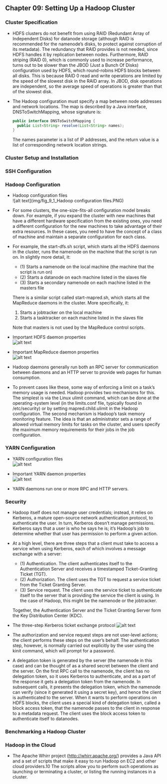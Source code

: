 ## Chapter 09: Setting Up a Hadoop Cluster

### Cluster Specification

- HDFS clusters do not benefit from using RAID (Redundant Array of Independent Disks) for datanode storage (although RAID is recommended for the namenode’s disks, to protect against corruption of its metadata). The redundancy that RAID provides is not needed, since HDFS handles it by replication between nodes. Furthermore, RAID striping (RAID 0), which is commonly used to increase performance, turns out to be slower than the JBOD (Just a Bunch Of Disks) configuration used by HDFS, which round-robins HDFS blocks between all disks. This is because RAID 0 read and write operations are limited by the speed of the slowest disk in the RAID array. In JBOD, disk operations are independent, so the average speed of operations is greater than that of the slowest disk.

- The Hadoop configuration must specify a map between node addresses and network locations. The map is described by a Java interface, DNSToSwitchMapping, whose signature is:
  ```java
  public interface DNSToSwitchMapping {
    public List<String> resolve(List<String> names);
  }
  ```
	The names parameter is a list of IP addresses, and the return value is a list of corresponding network location strings.

### Cluster Setup and Installation

### SSH Configuration

### Hadoop Configuration

- Hadoop configuration files  
![alt text](img/fig_9_1_Hadoop configuration files.PNG)  

- For some clusters, the one-size-fits-all configuration model breaks down. For example, if you expand the cluster with new machines that have a different hardware specification from the existing ones, you need a different configuration for the new machines to take advantage of their extra resources. In these cases, you need to have the concept of a class of machine and maintain a separate configuration for each class.

- For example, the start-dfs.sh script, which starts all the HDFS daemons in the cluster, runs the namenode on the machine that the script is run on. In slightly more detail, it:
	- (1) Starts a namenode on the local machine (the machine that the script is run on)
	- (2) Starts a datanode on each machine listed in the slaves file
	- (3) Starts a secondary namenode on each machine listed in the masters file

	There is a similar script called start-mapred.sh, which starts all the MapReduce daemons in the cluster. More specifically, it:
	1. Starts a jobtracker on the local machine
	2. Starts a tasktracker on each machine listed in the slaves file

	Note that masters is not used by the MapReduce control scripts.

- Important HDFS daemon properties  
![alt text](img/fig_9_2_Important_HDFS_daemon_properties.PNG)  

- Important MapReduce daemon properties  
![alt text](img/fig_9_3_Important_MapReduce_daemon_properties.PNG)  

- Hadoop daemons generally run both an RPC server for communication between daemons and an HTTP server to provide web pages for human consumption.

- To prevent cases like these, some way of enforcing a limit on a task’s memory usage is needed. Hadoop provides two mechanisms for this. The simplest is via the Linux ulimit command, which can be done at the operating-system level (in the limits.conf file, typically found in /etc/security) or by setting mapred.child.ulimit in the Hadoop configuration. The second mechanism is Hadoop’s task memory monitoring feature. The idea is that an administrator sets a range of allowed virtual memory limits for tasks on the cluster, and users specify the maximum memory requirements for their jobs in the job configuration.

### YARN Configuration

- YARN configuration files  
![alt text](img/fig_9_4_YARN_configuration_files.PNG)  

- Important YARN daemon properties  
![alt text](img/fig_9_5_Important_YARN_daemon_properties.PNG)  

- YARN daemons run one or more RPC and HTTP servers.

### Security

- Hadoop itself does not manage user credentials; instead, it relies on Kerberos, a mature open-source network authentication protocol, to authenticate the user. In turn, Kerberos doesn’t manage permissions. Kerberos says that a user is who he says he is; it’s Hadoop’s job to determine whether that user has permission to perform a given action.

- At a high level, there are three steps that a client must take to access a service when using Kerberos, each of which involves a message exchange with a server:
	- (1) Authentication. The client authenticates itself to the Authentication Server and receives a timestamped Ticket-Granting Ticket (TGT).
	- (2) Authorization. The client uses the TGT to request a service ticket from the Ticket Granting Server.
	- (3) Service request. The client uses the service ticket to authenticate itself to the server that is providing the service the client is using. In the case of Hadoop, this might be the namenode or the jobtracker.
	
	Together, the Authentication Server and the Ticket Granting Server form the Key Distribution Center (KDC).

- The three-step Kerberos ticket exchange protocol
![alt text](img/fig_9_6_The_three_step_Kerberos_ticket_exchange_protocol.PNG)  

- The authorization and service request steps are not user-level actions; the client performs these steps on the user’s behalf. The authentication step, however, is normally carried out explicitly by the user using the kinit command, which will prompt for a password.

- A delegation token is generated by the server (the namenode in this case) and can be thought of as a shared secret between the client and the server. On the first RPC call to the namenode, the client has no delegation token, so it uses Kerberos to authenticate, and as a part of the response it gets a delegation token from the namenode. In subsequent calls, it presents the delegation token, which the namenode can verify (since it generated it using a secret key), and hence the client is authenticated to the server. When it wants to perform operations on HDFS blocks, the client uses a special kind of delegation token, called a block access token, that the namenode passes to the client in response to a metadata request. The client uses the block access token to authenticate itself to datanodes.

### Benchmarking a Hadoop Cluster

### Hadoop in the Cloud

- The Apache Whirr project (http://whirr.apache.org/) provides a Java API and a set of scripts that make it easy to run Hadoop on EC2 and other cloud providers.10 The scripts allow you to perform such operations as launching or terminating a cluster, or listing the running instances in a cluster.